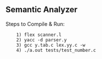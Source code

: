 ## Semantic Analyzer

Steps to Compile & Run:
```shell
    1) flex scanner.l
    2) yacc -d parser.y
    3) gcc y.tab.c lex.yy.c -w
    4) ./a.out tests/test_number.c
```